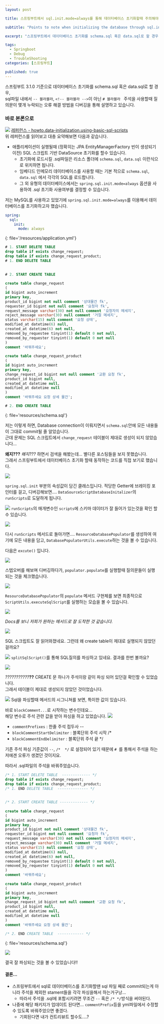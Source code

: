 ```yaml
---
layout: post

title: 스프링부트에서 sql.init.mode=always를 통해 데이터베이스 초기화할때 주의해야 할 점

subtitle: "Points to note when initializing the database through sql.init.mode=always in Spring Boot"

excerpt: "스프링부트에서 데이터베이스 초기화를 schema.sql 혹은 data.sql로 할 경우, sql 파일내에서 주석의 사용 방법에 따라 질의문이 몇개 누락되는 오류 해결 방법을 설명하고 있습니다."

tags:
  - Springboot
  - Debug
  - TroubleShooting
categories: [스프링부트]

published: true
---
```


스프링부트 3.1.0 기준으로 데이터베이스 초기화를 schema.sql 혹은 data.sql로 할 경우,  
sql파일 내에서 `-- 블라블라`,  `<!-- 블라블라 -->`이 아닌 `# 블라블라 ` 주석을 사용할때 질의문이 몇개 누락되는 오류 해결 방법을 디버깅을 통해 설명하고 있습니다.

### 바로 본론으로
![](/assets/2023-07-02/capture_refer.png)
[레퍼런스 - howto.data-initialization.using-basic-sql-scripts](https://docs.spring.io/spring-boot/docs/3.1.0/reference/html/howto.html#howto.data-initialization.using-basic-sql-scripts)  
위 레퍼런스를 읽어보고 대충 요약해보면 다음과 같습니다.
- 애플리케이션이 실행될때 (정확히는 JPA EntityManagerFactory 빈이 생성되기 이전) SQL 스크립트 기반 DataSource 초기화를 할수 있습니다.
	- 초기화에 로드시킬 .sql파일은 리소스 폴더에 `schema.sql`, `data.sql` 이런식으로 위치하면 됩니다.
	- 임베디드 인메모리 데이터베이스를 사용할 때는 기본 적으로 `schema.sql`, `data.sql` 에서 각각의 SQL를 로드합니다.
	- 그 외 유형의 데이터베이스에서는 `spring.sql.init.mode=always` 옵션을 사용하여 .sql 초기화 사용여부를 결정할 수 있습니다.

저는 MySQL를 사용하고 있었기에 `spring.sql.init.mode=always`를 이용해서 데이터베이스를 초기화하고자 했습니다.

```yml
spring:  
  sql:  
    init:  
      mode: always
```
{: file='/resources/application.yml'}

```sql
# 1. START DELETE TABLE
drop table if exists change_request;  
drop table if exists change_request_product;  
# 1. END DELETE TABLE
  
  
# 2. START CREATE TABLE
  
create table change_request  
(  
id bigint auto_increment  
primary key,  
product_id bigint not null comment '상대물건 fk',  
requester_id bigint not null comment '요청자 fk',  
request_message varchar(30) not null comment '요청자의 메세지',  
reject_message varchar(30) null comment '거절 메세지',  
status varchar(15) null comment '요청 상태',  
modified_at datetime(6) null,  
created_at datetime(6) not null,  
removed_by_requestee tinyint(1) default 0 not null,  
removed_by_requester tinyint(1) default 0 not null  
)  
comment '바꿔주세요';  
  
create table change_request_product  
(  
id bigint auto_increment  
primary key,  
change_request_id bigint not null comment '교환 요청 fk',  
product_id bigint null,  
created_at datetime null,  
modified_at datetime null  
)  
comment '바꿔주세요 요청 상세 물건';

# 2. END CREATE TABLE
```
{: file='resources/schema.sql'}


저는 이렇게 하면, Database connection이 이뤄지면서 `schema.sql`안에 모든 내용들이 그대로 commit될 줄 알았습니다.  
근데 문제는 SQL 스크립트에서 `change_request` 테이블이 제대로 생성이 되지 않았습니다...


**왜지???** *왜지???* 하면서 검색을 해봤는데... 별다른 포스팅들을 보지 못했습니다.  
그래서 스프링부트에서 데이터베이스 초기화 할때 동작하는 코드를 직접 보기로 했습니다.

![](/assets/2023-07-02/configur_class.png)

`spring.sql.init` 부분의 속성값이 담긴 클래스입니다.
적당한 Getter에 브레이킹 포인터를 걸고, 디버깅해보면....
`DataSourceScriptDatabaseInitalizer`의 `runScripts`로 도달하게 됩니다.  

![](/assets/2023-07-02/runScripts.png)
`runScripts`의 매개변수인 `scripts`에 스키마 데이터가 잘 들어가 있는것을 확인 할 수 있습니다.

![](/assets/2023-07-02/Pasted%20image%2020230702143026.png)


다시 `runScripts` 메서드로 돌아가면....
`ResourceDatabasePopulator`를 생성하여 여기에 모든 내용을 담고, `DatabasePopulatorUtils.execute`하는 것을 볼 수 있습니다.

다음은 `excute()` 입니다.

![](/assets/2023-07-02/exec.png)

스텝오버를 해보며 디버깅하다가,
`populator.populate`를 실행할때 질의문들이 실행되는 것을 체크했습니다.

![](/assets/2023-07-02/populate.png)

`ResourceDatabasePopulator`의 `populate` 메서드 구현체를 보면 최종적으로 `ScriptUtils.executeSqlScript`를 실행하는 모습을 볼 수 있습니다.

![](/assets/2023-07-02/excuteSqlSc.png)

*Docs를 보니 저희가 원하는 메서드로 잘 도착한 것 같습니다.*

![](/assets/2023-07-02/scriptWell.png)

SQL 스크립트도 잘 읽어와졌네요.
그런데 왜 create table이 제대로 실행되지 않았던걸까요?

![](/assets/2023-07-02/split.png)
`splitSqlScript()`를 통해 SQL질의를 파싱하고 있네요. 결과를 한번 볼까요?

![](/assets/2023-07-02/sign.png)

*???????????***??**
CREATE 문 하나가 주석이랑 같이 파싱 되어 있던걸 확인할 수 있었습니다.  
그래서 테이블이 제대로 생성되지 않았던 것이었습니다.

![](/assets/2023-07-02/split_Sql.png)
Sql을 파싱할때 메서드의 시그니쳐를 보면, 특이한 값이 있습니다.

바로 `blockComment...`로 시작하는 변수인데요...  
해당 변수로 주석 관련 값을 받아 파싱을 하고 있었습니다.
![](/assets/2023-07-02/asd.png)
- `commentPrefixes` : 한줄 주석 접두사 --
- `blockCommentStartDelimiter` : 블록단위 주석 시작 /*
- `blockCommentEndDelimiter` : 블록단위 주석 끝 */

기존 주석 파싱 기준값이 `--`, `/*  */`  로 설정되어 있기 때문에 `# `를 통해서 주석을 하는 저에겐 오류가 생겼던 것이지요.

따라서 .sql파일의 주석을 바꿔주었습니다.

```sql
/* 1. START DELETE TABLE  ------------- */
drop table if exists change_request;  
drop table if exists change_request_product;  
/* 1. END DELETE TABLE  -------------- */
  
  
/* 2. START CREATE TABLE ------------- */
  
create table change_request  
(  
id bigint auto_increment  
primary key,  
product_id bigint not null comment '상대물건 fk',  
requester_id bigint not null comment '요청자 fk',  
request_message varchar(30) not null comment '요청자의 메세지',  
reject_message varchar(30) null comment '거절 메세지',  
status varchar(15) null comment '요청 상태',  
modified_at datetime(6) null,  
created_at datetime(6) not null,  
removed_by_requestee tinyint(1) default 0 not null,  
removed_by_requester tinyint(1) default 0 not null  
)  
comment '바꿔주세요';  
  
create table change_request_product  
(  
id bigint auto_increment  
primary key,  
change_request_id bigint not null comment '교환 요청 fk',  
product_id bigint null,  
created_at datetime null,  
modified_at datetime null  
)  
comment '바꿔주세요 요청 상세 물건';

/* 2. END CREATE TABLE  ------------ */
```
{: file='resources/schema.sql'}

![](/assets/2023-07-02/good_result.png)

결국 잘 파싱되는 것을 볼 수 있었습니다!!


#### 결론...
- 스프링부트에서 sql로 데이터베이스를 초기화할땐 sql 파일 째로 commit되는게 아니라 주석을 제외한 stament들을 각각 파싱을해서 하는거구낭...
	- 따라서 주석을 .sql에 포함시키려면 무조건 `--` 혹은 `/* */`방식을 써야된다.
- 나중에 해당 패키지가 업데이트 된다면... `commentPrefix`등을 yml파일에서 수정할 수 있도록 바꿔주었으면 좋겠다.
	- 기회된다면 내가 컨트리뷰트 할수도....?